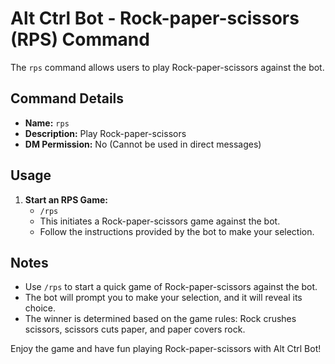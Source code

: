 # Alt Ctrl Bot - Rock-paper-scissors (RPS) Command

The `rps` command allows users to play Rock-paper-scissors against the bot.

## Command Details

-   **Name:** `rps`
-   **Description:** Play Rock-paper-scissors
-   **DM Permission:** No (Cannot be used in direct messages)

## Usage

1. **Start an RPS Game:**
    - `/rps`
    - This initiates a Rock-paper-scissors game against the bot.
    - Follow the instructions provided by the bot to make your selection.

## Notes

-   Use `/rps` to start a quick game of Rock-paper-scissors against the bot.
-   The bot will prompt you to make your selection, and it will reveal its choice.
-   The winner is determined based on the game rules: Rock crushes scissors, scissors cuts paper, and paper covers rock.

Enjoy the game and have fun playing Rock-paper-scissors with Alt Ctrl Bot!
